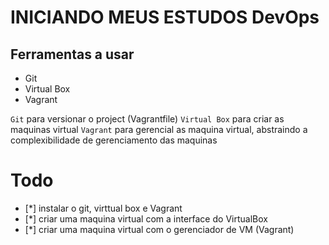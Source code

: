 # INICIANDO MEUS ESTUDOS DevOps

## Ferramentas a usar 
- Git
- Virtual Box
- Vagrant

`Git` para versionar o project (Vagrantfile)
`Virtual Box` para criar as maquinas virtual
`Vagrant` para gerencial as maquina virtual, abstraindo a complexibilidade de gerenciamento das maquinas

# Todo
- [*] instalar o git, virttual box e Vagrant  
- [*] criar uma maquina virtual com a interface do VirtualBox
- [*] criar uma maquina virtual com o gerenciador de VM (Vagrant)

